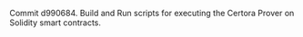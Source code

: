 Commit d990684.                    Build and Run scripts for executing the Certora Prover on Solidity smart contracts.
